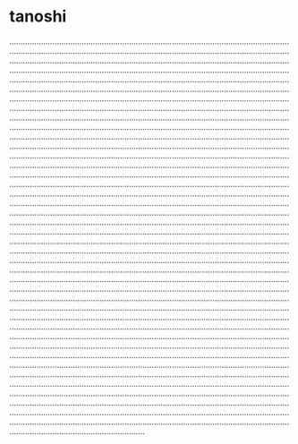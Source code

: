 # tanoshi

........................................................................................................................................................................................................................................................................................................................................................................................................................................................................................................................................................................................................................................................................................................................................................................................................................................................................................................................................................................................................................................................................................................................................................................................................................................................................................................................................................................................................................................................................................................................................................................................................................................................................................................................................................................................................................................................................................................................................................................................................................................................................................................................................................................................................................................................................................................................................................................................................................................................................................................................................................................................................................................................................................................................................................................................................................................................................................................................................................................................................................................................................................................................................................................................................................................................................................................................................................................................................................................................................................................................................................................................................................................................................................................................................................................................................................................................................................................................................................................................................................................................................................................................................................................................................................................................................................................................................................................................................................................................................................................................................................................................................................................................................................................................................................................................................................................................................................................................................................................................................................................................................................................................................................................................................................................................................................................................................................